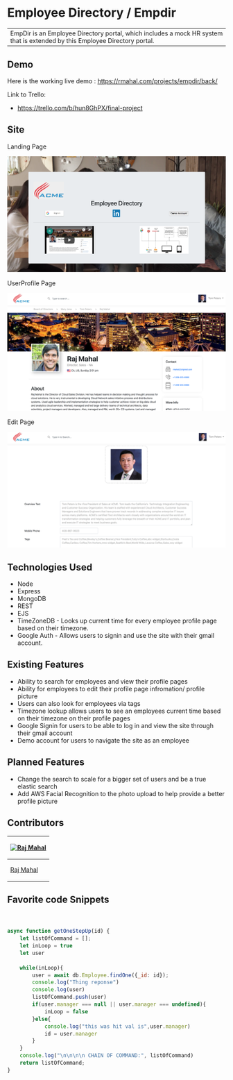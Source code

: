 # Employee Directory / Empdir
<table>
<tr>
<td>
EmpDir is an Employee Directory portal, which includes a mock HR system that is extended by this Employee Directory portal.
</td>
</tr>
</table>


## Demo
Here is the working live demo :  https://rmahal.com/projects/empdir/back/

Link to Trello:
* https://trello.com/b/hun8GhPX/final-project

## Site

Landing Page

![Landing Page Image](https://raw.githubusercontent.com/rmahal/FINAL-PROJECT-WDI/master/back/public/img/readmepics/indexPic.png?raw=true "Landing Page Image")

UserProfile Page

![UserProfile Page Image](https://raw.githubusercontent.com/rmahal/FINAL-PROJECT-WDI/master/back/public/img/readmepics/userProfilePic.png?raw=true "UserProfile Page Image")

Edit Page

![Edit Page Image](https://raw.githubusercontent.com/rmahal/FINAL-PROJECT-WDI/master/back/public/img/readmepics/editPic.png?raw=true "Edit Page Image")


## Technologies Used

* Node
* Express
* MongoDB
* REST
* EJS
* TimeZoneDB - Looks up current time for every employee profile page based on their timezone.
* Google Auth - Allows users to signin and use the site with their gmail account.


## Existing Features

* Ability to search for employees and view their profile pages
* Ability for employees to edit their profile page infromation/ profile picture
* Users can also look for employees via tags
* Timezone lookup allows users to see an employees current time based on their timezone on their profile pages
* Google Signin for users to be able to log in and view the site through their gmail account
* Demo account for users to navigate the site as an employee




## Planned Features

* Change the search to scale for a bigger set of users and be a true elastic search
* Add AWS Facial Recognition to the photo upload to help provide a better profile picture



## Contributors

<table>
<thead>
<tr>
<th>

[![Raj Mahal](https://avatars0.githubusercontent.com/u/15217218?s=460&v=4)](https://github.com/rmahal)
</th>
</tr>
</thead>
<tbody>
<tr>
<td>

[Raj Mahal ](https://github.com/rmahal) 
</td>
</tr>
</tbody>
</table>



## Favorite code Snippets


```javascript                       


async function getOneStepUp(id) {
    let listOfCommand = [];
    let inLoop = true
    let user
    
    while(inLoop){
        user = await db.Employee.findOne({_id: id});
        console.log("Thing reponse")
        console.log(user)
        listOfCommand.push(user)
        if(user.manager === null || user.manager === undefined){
            inLoop = false
        }else{
            console.log("this was hit val is",user.manager)
            id = user.manager
        }
    }
    console.log("\n\n\n\n CHAIN OF COMMAND:", listOfCommand)
    return listOfCommand;
}


```